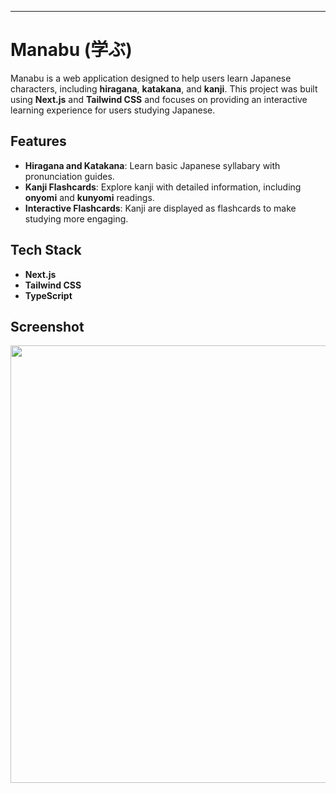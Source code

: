 
---

# Manabu (学ぶ)

Manabu is a web application designed to help users learn Japanese characters, including **hiragana**, **katakana**, and **kanji**. This project was built using **Next.js** and **Tailwind CSS** and focuses on providing an interactive learning experience for users studying Japanese.

## Features

- **Hiragana and Katakana**: Learn basic Japanese syllabary with pronunciation guides.
- **Kanji Flashcards**: Explore kanji with detailed information, including **onyomi** and **kunyomi** readings.
- **Interactive Flashcards**: Kanji are displayed as flashcards to make studying more engaging.


## Tech Stack

- **Next.js**
- **Tailwind CSS**
- **TypeScript**

  
## Screenshot

<img height="700" src="https://github.com/user-attachments/assets/7f5a13cb-1867-437e-9198-ec10fb3e6f0a"/>



